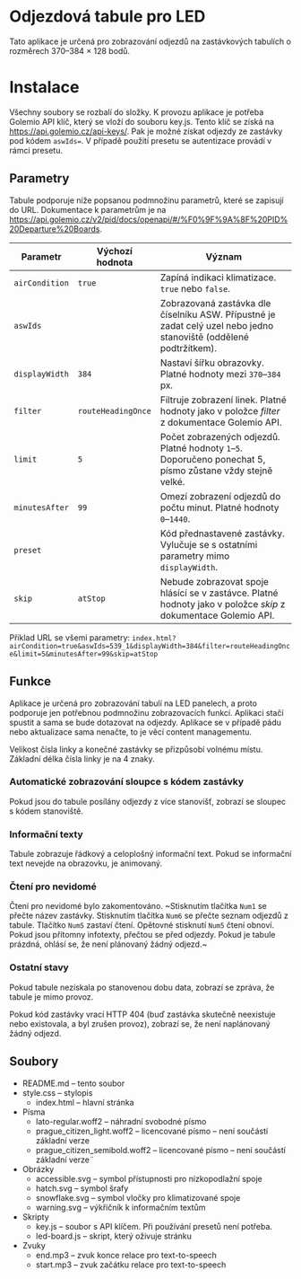 # Odjezdová tabule pro LED
Tato aplikace je určená pro zobrazování odjezdů na zastávkových tabulích o rozměrech 370–384 × 128 bodů.

# Instalace
Všechny soubory se rozbalí do složky. K provozu aplikace je potřeba Golemio API klíč, který se vloží do souboru key.js. Tento klíč se získá na https://api.golemio.cz/api-keys/. Pak je možné získat odjezdy ze zastávky pod kódem `aswIds=`.
V případě použití presetu se autentizace provádí v rámci presetu.

## Parametry
Tabule podporuje níže popsanou podmnožinu parametrů, které se zapisují do URL. Dokumentace k parametrům je na https://api.golemio.cz/v2/pid/docs/openapi/#/%F0%9F%9A%8F%20PID%20Departure%20Boards.

| Parametr     | Výchozí hodnota  | Význam                                                                                                                                        |
|--------------|------------------|-----------------------------------------------------------------------------------------------------------------------------------------------|
|`airCondition`|`true`            | Zapíná indikaci klimatizace. `true` nebo `false`.                                                                                             |
|`aswIds`      |                  | Zobrazovaná zastávka dle číselníku ASW. Přípustné je zadat celý uzel nebo jedno stanoviště (oddělené podtržítkem).                            |
|`displayWidth`|`384`             | Nastaví šířku obrazovky. Platné hodnoty mezi `370`–`384` px.                                                                                  |
|`filter`      |`routeHeadingOnce`| Filtruje zobrazení linek. Platné hodnoty jako v položce *filter* z dokumentace Golemio API.                                                   |
|`limit`       |`5`               | Počet zobrazených odjezdů. Platné hodnoty `1`–`5`. Doporučeno ponechat 5, písmo zůstane vždy stejně velké.                                    |
|`minutesAfter`|`99`              | Omezí zobrazení odjezdů do počtu minut. Platné hodnoty `0`–`1440`.                                                                            |
|`preset`      |                  | Kód přednastavené zastávky. Vylučuje se s ostatními parametry mimo `displayWidth`.                                                            |
|`skip`        |`atStop`          | Nebude zobrazovat spoje hlásící se v zastávce. Platné hodnoty jako v položce *skip* z dokumentace Golemio API.                                |

Příklad URL se všemi parametry: `index.html?airCondition=true&aswIds=539_1&displayWidth=384&filter=routeHeadingOnce&limit=5&minutesAfter=99&skip=atStop`

## Funkce
Aplikace je určená pro zobrazování tabulí na LED panelech, a proto podporuje jen potřebnou podmnožinu zobrazovacích funkcí. Aplikaci stačí spustit a sama se bude dotazovat na odjezdy. Aplikace se v případě pádu nebo aktualizace sama nenačte, to je věcí content managementu. 

Velikost čísla linky a konečné zastávky se přizpůsobí volnému místu. Základní délka čísla linky je na 4 znaky. 

### Automatické zobrazování sloupce s kódem zastávky
Pokud jsou do tabule posílány odjezdy z více stanovišť, zobrazí se sloupec s kódem stanoviště.

### Informační texty
Tabule zobrazuje řádkový a celoplošný informační text. Pokud se informační text nevejde na obrazovku, je animovaný.

### Čtení pro nevidomé
Čtení pro nevidomé bylo zakomentováno.
~Stisknutím tlačítka `Num1` se přečte název zastávky. Stisknutím tlačítka `Num6` se přečte seznam odjezdů z tabule. Tlačítko `Num5` zastaví čtení. Opětovné stisknutí `Num5` čtení obnoví. Pokud jsou přítomny infotexty, přečtou se před odjezdy. Pokud je tabule prázdná, ohlásí se, že není plánovaný žádný odjezd.~

### Ostatní stavy
Pokud tabule nezískala po stanovenou dobu data, zobrazí se zpráva, že tabule je mimo provoz.

Pokud kód zastávky vrací HTTP 404 (buď zastávka skutečně neexistuje nebo existovala, a byl zrušen provoz), zobrazí se, že není naplánovaný žádný odjezd.

## Soubory
* README.md – tento soubor
* style.css – stylopis
  * index.html – hlavní stránka
* Písma
  * lato-regular.woff2 – náhradní svobodné písmo
  * prague_citizen_light.woff2 – licencované písmo – není součástí základní verze
  * prague_citizen_semibold.woff2 – licencované písmo – není součástí základní verze¨
* Obrázky
  * accessible.svg – symbol přístupnosti pro nízkopodlažní spoje
  * hatch.svg – symbol šrafy
  * snowflake.svg – symbol vločky pro klimatizované spoje
  * warning.svg – výkřičník k informačním textům
* Skripty
  * key.js – soubor s API klíčem. Při používání presetů není potřeba.
  * led-board.js – skript, který oživuje stránku
* Zvuky
  * end.mp3 – zvuk konce relace pro text-to-speech
  * start.mp3 – zvuk začátku relace pro text-to-speech
